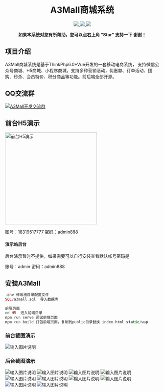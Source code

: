 <h1 align="center">A3Mall商城系统</h1> 
<p align="center">
    <a href="http://www.a3-mall.com">
        <img src="https://img.shields.io/badge/Website-A3Mall-important.svg" />
    </a>
<a href="http://www.a3-mall.com">
        <img src="https://img.shields.io/badge/Licence-GPL3.0-green.svg" />
    </a>
    <a href="http://www.a3-mall.com">
        <img src="https://img.shields.io/badge/Edition-v1.0-blue.svg" />
    </a>
</p>
<p align="center">    
    <b>如果本系统对您有所帮助，您可以点右上角 "Star" 支持一下 谢谢！</b>
</p>


## 项目介绍
   A3Mall商城系统是基于ThinkPhp6.0+Vue开发的一套移动电商系统，
   支持微信公众号商城、H5商城、小程序商城，支持多种营销活动，优惠劵、订单活动、团购、秒杀、会员特价、积分商品等功能。前后端全部开源。
   
## QQ交流群
 <a target="_blank" href="//shang.qq.com/wpa/qunwpa?idkey=de316f1a1dbf61859529484891ee50369e3c2bc6fe37e15bb94f8bf731cc3482"><img border="0" src="//pub.idqqimg.com/wpa/images/group.png" alt="A3Mall开发交流群" title="A3Mall开发交流群"></a>
## 前台H5演示

<img src="https://gitee.com/xzncit/A3Mall/raw/master/readme/images/qrcode.png" width="300" height="300" alt="前台H5演示" align="center" />

<br>

账号：18319517777  密码：admin888

#### 演示站后台
后台演示暂时不提供，如果需要可以自行安装查看默认帐号密码是

账号：admin  密码：admin888

## 安装A3Mall


```php
.env 修改根目录配置文件
SQL/a3mall.sql  导入数据库

前端页面
cd H5  进入前端目录
npm run serve 调试前端页面
npm run build 打包前端页面，复制到public目录替换 index.html static/wap 

```

### 前台截图演示
![输入图片说明](https://gitee.com/xzncit/A3Mall/raw/master/readme/images/web/1.jpg "1.jpg")

### 后台截图演示
![输入图片说明](https://gitee.com/xzncit/A3Mall/raw/master/readme/images/a/0.png "0.png")
![输入图片说明](https://gitee.com/xzncit/A3Mall/raw/master/readme/images/a/1.png "1.png")
![输入图片说明](https://gitee.com/xzncit/A3Mall/raw/master/readme/images/a/2.png "2.png")
![输入图片说明](https://gitee.com/xzncit/A3Mall/raw/master/readme/images/a/3.png "3.png")
![输入图片说明](https://gitee.com/xzncit/A3Mall/raw/master/readme/images/a/4.png "4.png")
![输入图片说明](https://gitee.com/xzncit/A3Mall/raw/master/readme/images/a/5.png "5.png")
![输入图片说明](https://gitee.com/xzncit/A3Mall/raw/master/readme/images/a/6.png "6.png")
![输入图片说明](https://gitee.com/xzncit/A3Mall/raw/master/readme/images/a/7.png "7.png")
![输入图片说明](https://gitee.com/xzncit/A3Mall/raw/master/readme/images/a/8.png "8.png")
![输入图片说明](https://gitee.com/xzncit/A3Mall/raw/master/readme/images/a/9.png "9.png")







